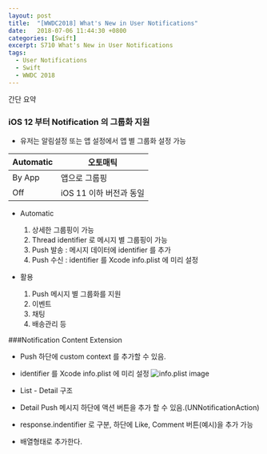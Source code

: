 ```yaml
---
layout: post
title:  "[WWDC2018] What's New in User Notifications"
date:   2018-07-06 11:44:30 +0800
categories: [Swift]
excerpt: S710 What's New in User Notifications
tags:
  - User Notifications
  - Swift
  - WWDC 2018
---
```


간단 요약
### iOS 12 부터 Notification 의 그룹화 지원

* 유저는 알림설정 또는 앱 설정에서 앱 별 그룹화 설정 가능


Automatic|오토매틱
----------|------
By App|앱으로 그룹핑
Off|iOS 11 이하 버전과 동일

* Automatic
	1. 상세한 그룹핑이 가능
	2. Thread identifier 로 메시지 별 그룹핑이 가능
	3. Push 발송 : 메시지 데이터에 identifier 를 추가
	4. Push 수신 : identifier 를 Xcode info.plist 에 미리 설정

* 활용
	1. Push 메시지 별 그룹화를 지원
	2. 이벤트
	3. 채팅
	4. 배송관리 등

###Notification Content Extension
* Push 하단에 custom context 를 추가할 수 있음.

* identifier 를 Xcode info.plist 에 미리 설정
![info.plist image](https://swift-man.github.io/assets/images/wwdc2018_Whats_New_in_User_Notifications.png)

* List - Detail 구조

* Detail Push 메시지 하단에 액션 버튼을 추가 할 수 있음.(UNNotificationAction)
* response.indentifier 로 구분, 하단에 Like, Comment 버튼(예시)을 추가 가능
* 배열형태로 추가한다.
